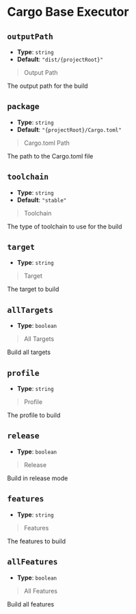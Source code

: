 
<!-- Generated by @storm-software/untyped -->
<!-- Do not edit this file directly -->

# Cargo Base Executor

## `outputPath`
- **Type**: `string`
- **Default**: `"dist/{projectRoot}"`

> Output Path


The output path for the build


## `package`
- **Type**: `string`
- **Default**: `"{projectRoot}/Cargo.toml"`

> Cargo.toml Path


The path to the Cargo.toml file


## `toolchain`
- **Type**: `string`
- **Default**: `"stable"`

> Toolchain


The type of toolchain to use for the build


## `target`
- **Type**: `string`

> Target


The target to build


## `allTargets`
- **Type**: `boolean`

> All Targets


Build all targets


## `profile`
- **Type**: `string`

> Profile


The profile to build


## `release`
- **Type**: `boolean`

> Release


Build in release mode


## `features`
- **Type**: `string`

> Features


The features to build


## `allFeatures`
- **Type**: `boolean`

> All Features


Build all features


